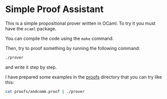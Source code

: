 # Simple Proof Assistant

This is a simple propositional prover written in OCaml. To try it you must have the ```ocaml``` package.

You can compile the code using the ```make``` command.

Then, try to proof something by running the following command:
```sh
./prover
```
and write it step by step.

I have prepared some examples in the [proofs](/proofs) directory that you can try like this:
```sh
cat proofs/andcomm.proof | ./prover
```
